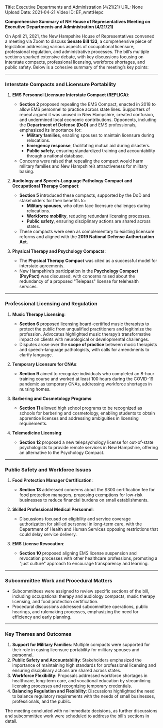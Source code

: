 Title: Executive Departments and Administration (4/21/21)
URL: None
Upload Date: 2021-04-21
Video ID: EF_wmttHepc

**Comprehensive Summary of NH House of Representatives Meeting on Executive Departments and Administration (4/21/21)**

On April 21, 2021, the New Hampshire House of Representatives convened a meeting via Zoom to discuss **Senate Bill 133**, a comprehensive piece of legislation addressing various aspects of occupational licensure, professional regulation, and administrative processes. The bill’s multiple sections sparked extensive debate, with key discussions focusing on interstate compacts, professional licensing, workforce shortages, and public safety. Below is a cohesive summary of the meeting’s key points:

---

### **Interstate Compacts and Licensure Portability**
1. **EMS Personnel Licensure Interstate Compact (REPLICA)**:
   - **Section 2** proposed repealing the EMS Compact, enacted in 2018 to allow EMS personnel to practice across state lines. Supporters of repeal argued it was unused in New Hampshire, created confusion, and undermined local economic contributions. Opponents, including the **Department of Defense (DoD)** and EMS professionals, emphasized its importance for:
     - **Military families**, enabling spouses to maintain licensure during relocations.
     - **Emergency response**, facilitating mutual aid during disasters.
     - **Public safety**, ensuring standardized training and accountability through a national database.
   - Concerns were raised that repealing the compact would harm military families and New Hampshire’s attractiveness for military basing.

2. **Audiology and Speech-Language Pathology Compact and Occupational Therapy Compact**:
   - **Section 5** introduced these compacts, supported by the DoD and stakeholders for their benefits to:
     - **Military spouses**, who often face licensure challenges during relocations.
     - **Workforce mobility**, reducing redundant licensing processes.
     - **Public safety**, ensuring disciplinary actions are shared across states.
   - These compacts were seen as complementary to existing licensure reforms and aligned with the **2019 National Defense Authorization Act**.

3. **Physical Therapy and Psychology Compacts**:
   - The **Physical Therapy Compact** was cited as a successful model for interstate agreements.
   - New Hampshire’s participation in the **Psychology Compact (PsyPact)** was discussed, with concerns raised about the redundancy of a proposed "Telepass" license for telehealth services.

---

### **Professional Licensing and Regulation**
1. **Music Therapy Licensing**:
   - **Section 6** proposed licensing board-certified music therapists to protect the public from unqualified practitioners and legitimize the profession. Advocates highlighted music therapy’s transformative impact on clients with neurological or developmental challenges.
   - Disputes arose over the **scope of practice** between music therapists and speech-language pathologists, with calls for amendments to clarify language.

2. **Temporary Licensure for CNAs**:
   - **Section 9** aimed to recognize individuals who completed an 8-hour training course and worked at least 100 hours during the COVID-19 pandemic as temporary CNAs, addressing workforce shortages in nursing homes.

3. **Barbering and Cosmetology Programs**:
   - **Section 11** allowed high school programs to be recognized as schools for barbering and cosmetology, enabling students to obtain apprentice licenses and addressing ambiguities in licensing requirements.

4. **Telemedicine Licensing**:
   - **Section 12** proposed a new telepsychology license for out-of-state psychologists to provide remote services in New Hampshire, offering an alternative to the Psychology Compact.

---

### **Public Safety and Workforce Issues**
1. **Food Protection Manager Certification**:
   - **Section 13** addressed concerns about the $300 certification fee for food protection managers, proposing exemptions for low-risk businesses to reduce financial burdens on small establishments.

2. **Skilled Professional Medical Personnel**:
   - Discussions focused on eligibility and service coverage authorization for skilled personnel in long-term care, with the Department of Health and Human Services opposing restrictions that could delay service delivery.

3. **EMS License Revocation**:
   - **Section 10** proposed aligning EMS license suspension and revocation processes with other healthcare professions, promoting a "just culture" approach to encourage transparency and learning.

---

### **Subcommittee Work and Procedural Matters**
- Subcommittees were assigned to review specific sections of the bill, including occupational therapy and audiology compacts, music therapy licensing, and food protection certification.
- Procedural discussions addressed subcommittee operations, public hearings, and rulemaking processes, emphasizing the need for efficiency and early planning.

---

### **Key Themes and Outcomes**
1. **Support for Military Families**: Multiple compacts were supported for their role in easing licensure portability for military spouses and personnel.
2. **Public Safety and Accountability**: Stakeholders emphasized the importance of maintaining high standards for professional licensing and ensuring disciplinary actions are shared across states.
3. **Workforce Flexibility**: Proposals addressed workforce shortages in healthcare, long-term care, and vocational education by streamlining licensing processes and recognizing temporary credentials.
4. **Balancing Regulation and Flexibility**: Discussions highlighted the need to balance regulatory requirements with the needs of small businesses, professionals, and the public.

The meeting concluded with no immediate decisions, as further discussions and subcommittee work were scheduled to address the bill’s sections in detail.